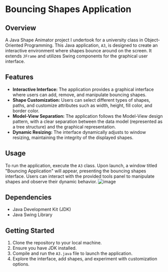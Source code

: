 
# Bouncing Shapes Application

## Overview
A Java Shape Animator project I undertook for a university class in Object-Oriented Programming. This Java application, `A3`, is designed to create an interactive environment where shapes bounce around on the screen. It extends `JFrame` and utilizes Swing components for the graphical user interface.

## Features
- **Interactive Interface:** The application provides a graphical interface where users can add, remove, and manipulate bouncing shapes.
- **Shape Customization:** Users can select different types of shapes, paths, and customize attributes such as width, height, fill color, and border color.
- **Model-View Separation:** The application follows the Model-View design pattern, with a clear separation between the data model (represented as a tree structure) and the graphical representation.
- **Dynamic Resizing:** The interface dynamically adjusts to window resizing, maintaining the integrity of the displayed shapes.

## Usage
To run the application, execute the `A3` class. Upon launch, a window titled "Bouncing Application" will appear, presenting the bouncing shapes interface. Users can interact with the provided tools panel to manipulate shapes and observe their dynamic behavior.
![image](https://github.com/IsabelBody/ShapeAnimator/assets/140023141/37e6706c-52d7-4795-9944-c189fc6f155f)

## Dependencies
- Java Development Kit (JDK)
- Java Swing Library

## Getting Started
1. Clone the repository to your local machine.
2. Ensure you have JDK installed.
3. Compile and run the `A3.java` file to launch the application.
4. Explore the interface, add shapes, and experiment with customization options.

